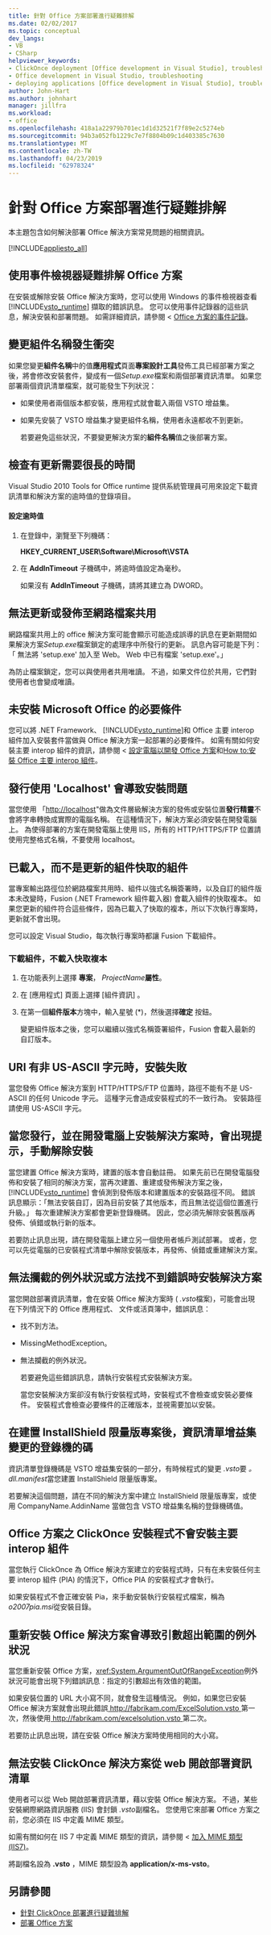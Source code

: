 ```yaml
---
title: 針對 Office 方案部署進行疑難排解
ms.date: 02/02/2017
ms.topic: conceptual
dev_langs:
- VB
- CSharp
helpviewer_keywords:
- ClickOnce deployment [Office development in Visual Studio], troubleshooting
- Office development in Visual Studio, troubleshooting
- deploying applications [Office development in Visual Studio], troubleshooting
author: John-Hart
ms.author: johnhart
manager: jillfra
ms.workload:
- office
ms.openlocfilehash: 418a1a22979b701ec1d1d32521f7f89e2c5274eb
ms.sourcegitcommit: 94b3a052fb1229c7e7f8804b09c1d403385c7630
ms.translationtype: MT
ms.contentlocale: zh-TW
ms.lasthandoff: 04/23/2019
ms.locfileid: "62978324"
---
```

# <a name="troubleshoot-office-solution-deployment"></a>針對 Office 方案部署進行疑難排解
  本主題包含如何解決部署 Office 解決方案常見問題的相關資訊。

 [!INCLUDE[appliesto_all](../vsto/includes/appliesto-all-md.md)]

## <a name="troubleshoot-office-solutions-by-using-the-event-viewer"></a>使用事件檢視器疑難排解 Office 方案
 在安裝或解除安裝 Office 解決方案時，您可以使用 Windows 的事件檢視器查看 [!INCLUDE[vsto_runtime](../vsto/includes/vsto-runtime-md.md)] 擷取的錯誤訊息。 您可以使用事件記錄器的這些訊息，解決安裝和部署問題。 如需詳細資訊，請參閱 < [Office 方案的事件記錄](../vsto/event-logging-for-office-solutions.md)。

## <a name="change-the-assembly-name-causes-conflicts"></a>變更組件名稱發生衝突
 如果您變更**組件名稱**中的值**應用程式**頁面**專案設計工具**發佈工具已經部署方案之後，將會修改安裝套件，變成有一個*Setup.exe*檔案和兩個部署資訊清單。 如果您部署兩個資訊清單檔案，就可能發生下列狀況：

- 如果使用者兩個版本都安裝，應用程式就會載入兩個 VSTO 增益集。

- 如果先安裝了 VSTO 增益集才變更組件名稱，使用者永遠都收不到更新。

  若要避免這些狀況，不要變更解決方案的**組件名稱**值之後部署方案。

## <a name="check-for-updates-takes-a-long-time"></a>檢查有更新需要很長的時間
 Visual Studio 2010 Tools for Office runtime 提供系統管理員可用來設定下載資訊清單和解決方案的逾時值的登錄項目。

#### <a name="to-set-the-time-out-value"></a>設定逾時值

1. 在登錄中，瀏覽至下列機碼：

     **HKEY_CURRENT_USER\Software\Microsoft\VSTA**

2. 在 **AddInTimeout** 子機碼中，將逾時值設定為毫秒。

     如果沒有 **AddInTimeout** 子機碼，請將其建立為 DWORD。

## <a name="cant-update-or-publish-to-a-network-file-share"></a>無法更新或發佈至網路檔案共用
 網路檔案共用上的 office 解決方案可能會顯示可能造成誤導的訊息在更新期間如果解決方案*Setup.exe*檔案鎖定的處理序中所發行的更新。 訊息內容可能是下列：「 無法將 'setup.exe' 加入至 Web。 Web 中已有檔案 'setup.exe'。」

 為防止檔案鎖定，您可以與使用者共用唯讀。 不過，如果文件位於共用，它們對使用者也會變成唯讀。

## <a name="prerequisites-for-microsoft-office-arent-installed"></a>未安裝 Microsoft Office 的必要條件
 您可以將 .NET Framework、 [!INCLUDE[vsto_runtime](../vsto/includes/vsto-runtime-md.md)]和 Office 主要 interop 組件加入安裝套件當做與 Office 解決方案一起部署的必要條件。 如需有關如何安裝主要 interop 組件的資訊，請參閱 <<c0> [ 設定電腦以開發 Office 方案](../vsto/configuring-a-computer-to-develop-office-solutions.md)和[How to:安裝 Office 主要 interop 組件](../vsto/how-to-install-office-primary-interop-assemblies.md)。

## <a name="publish-using-localhost-can-cause-installation-problems"></a>發行使用 'Localhost' 會導致安裝問題
 當您使用 「<http://localhost>"做為文件層級解決方案的發佈或安裝位置**發行精靈**不會將字串轉換成實際的電腦名稱。 在這種情況下，解決方案必須安裝在開發電腦上。 為使得部署的方案在開發電腦上使用 IIS，所有的 HTTP/HTTPS/FTP 位置請使用完整格式名稱，不要使用 localhost。

## <a name="cached-assemblies-are-loaded-instead-of-updated-assemblies"></a>已載入，而不是更新的組件快取的組件
 當專案輸出路徑位於網路檔案共用時、組件以強式名稱簽署時，以及自訂的組件版本未改變時，Fusion (.NET Framework 組件載入器) 會載入組件的快取複本。 如果您更新的組件符合這些條件，因為已載入了快取的複本，所以下次執行專案時，更新就不會出現。

 您可以設定 Visual Studio，每次執行專案時都讓 Fusion 下載組件。

### <a name="to-download-assemblies-instead-of-loading-cached-copies"></a>下載組件，不載入快取複本

1. 在功能表列上選擇 **專案**， _ProjectName_**屬性**。

2. 在 [應用程式]  頁面上選擇 [組件資訊] 。

3. 在第一個**組件版本**方塊中，輸入星號 (\*)，然後選擇**確定** 按鈕。

   變更組件版本之後，您可以繼續以強式名稱簽署組件，Fusion 會載入最新的自訂版本。

## <a name="installation-fails-when-the-uri-has-characters-that-arent-us-ascii"></a>URI 有非 US-ASCII 字元時，安裝失敗
 當您發佈 Office 解決方案到 HTTP/HTTPS/FTP 位置時，路徑不能有不是 US-ASCII 的任何 Unicode 字元。 這種字元會造成安裝程式的不一致行為。 安裝路徑請使用 US-ASCII 字元。

## <a name="prompt-to-manually-uninstall-appears-when-you-publish-and-install-a-solution-on-the-development-computer"></a>當您發行，並在開發電腦上安裝解決方案時，會出現提示，手動解除安裝
 當您建置 Office 解決方案時，建置的版本會自動註冊。 如果先前已在開發電腦發佈和安裝了相同的解決方案，當再次建置、重建或發佈解決方案之後， [!INCLUDE[vsto_runtime](../vsto/includes/vsto-runtime-md.md)] 會偵測到發佈版本和建置版本的安裝路徑不同。 錯誤訊息顯示：「無法安裝自訂，因為目前安裝了其他版本，而且無法從這個位置進行升級。」 每次重建解決方案都會更新登錄機碼。 因此，您必須先解除安裝舊版再發佈、偵錯或執行新的版本。

 若要防止訊息出現，請在開發電腦上建立另一個使用者帳戶測試部署。 或者，您可以先從電腦的已安裝程式清單中解除安裝版本，再發佈、偵錯或重建解決方案。

## <a name="uncaught-exception-or-method-not-found-error-when-you-install-a-solution"></a>無法攔截的例外狀況或方法找不到錯誤時安裝解決方案
 當您開啟部署資訊清單，會在安裝 Office 解決方案時 ( *.vsto*檔案)，可能會出現在下列情況下的 Office 應用程式、 文件或活頁簿中，錯誤訊息：

- 找不到方法。

- MissingMethodException。

- 無法攔截的例外狀況。

  若要避免這些錯誤訊息，請執行安裝程式安裝解決方案。

  當您安裝解決方案卻沒有執行安裝程式時，安裝程式不會檢查或安裝必要條件。 安裝程式會檢查必要條件的正確版本，並視需要加以安裝。

## <a name="manifest-registry-keys-for-add-ins-change-after-an-installshield-limited-edition-project-is-built"></a>在建置 InstallShield 限量版專案後，資訊清單增益集變更的登錄機的碼
 資訊清單登錄機碼是 VSTO 增益集安裝的一部分，有時候程式的變更 *.vsto*要 *。 dll.manifest*當您建置 InstallShield 限量版專案。

 若要解決這個問題，請在不同的解決方案中建立 InstallShield 限量版專案，或使用 CompanyName.AddinName 當做包含 VSTO 增益集名稱的登錄機碼值。

## <a name="the-clickonce-installer-for-your-office-solution-doesnt-install-the-primary-interop-assemblies"></a>Office 方案之 ClickOnce 安裝程式不會安裝主要 interop 組件
 當您執行 ClickOnce 為 Office 解決方案建立的安裝程式時，只有在未安裝任何主要 interop 組件 (PIA) 的情況下，Office PIA 的安裝程式才會執行。

 如果安裝程式不會正確安裝 Pia，來手動安裝執行安裝程式檔案，稱為*o2007pia.msi*從安裝目錄。

## <a name="reinstall-office-solutions-causes-an-argument-out-of-range-exception"></a>重新安裝 Office 解決方案會導致引數超出範圍的例外狀況
 當您重新安裝 Office 方案，<xref:System.ArgumentOutOfRangeException>例外狀況可能會出現下列錯誤訊息：指定的引數超出有效值的範圍。

 如果安裝位置的 URL 大小寫不同，就會發生這種情況。 例如，如果您已安裝 Office 解決方案就會出現此錯誤[ http://fabrikam.com/ExcelSolution.vsto ](http://fabrikam.com/ExcelSolution.vsto)第一次，然後使用[ http://fabrikam.com/excelsolution.vsto ](http://fabrikam.com/excelsolution.vsto)第二次。

 若要防止訊息出現，請在安裝 Office 解決方案時使用相同的大小寫。

## <a name="cant-install-a-clickonce-solution-by-opening-the-deployment-manifest-from-the-web"></a>無法安裝 ClickOnce 解決方案從 web 開啟部署資訊清單
 使用者可以從 Web 開啟部署資訊清單，藉以安裝 Office 解決方案。 不過，某些安裝網際網路資訊服務 (IIS) 會封鎖 *.vsto*副檔名。 您使用它來部署 Office 方案之前，您必須在 IIS 中定義 MIME 類型。

 如需有關如何在 IIS 7 中定義 MIME 類型的資訊，請參閱 <<c0> [ 加入 MIME 類型 (IIS7)](http://technet.microsoft.com/library/cc725608(WS.10).aspx)。

 將副檔名設為 **.vsto** ，MIME 類型設為 **application/x-ms-vsto**。

## <a name="see-also"></a>另請參閱

- [針對 ClickOnce 部署進行疑難排解](../deployment/troubleshooting-clickonce-deployments.md)
- [部署 Office 方案](../vsto/deploying-an-office-solution.md)
